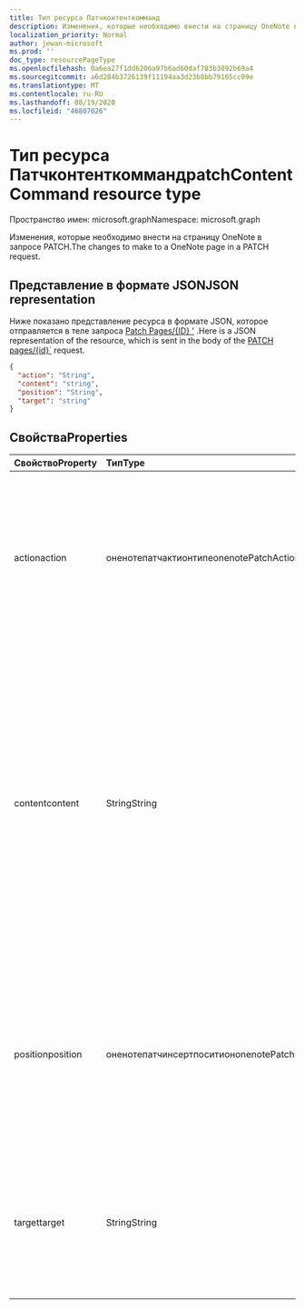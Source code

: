 ```yaml
---
title: Тип ресурса Патчконтенткомманд
description: Изменения, которые необходимо внести на страницу OneNote в запросе PATCH.
localization_priority: Normal
author: jewan-microsoft
ms.prod: ''
doc_type: resourcePageType
ms.openlocfilehash: 0a6ea27f1dd6206a97b6ad60daf783b3092b69a4
ms.sourcegitcommit: a6d284b3726139f11194aa3d23b8bb79165cc09e
ms.translationtype: MT
ms.contentlocale: ru-RU
ms.lasthandoff: 08/19/2020
ms.locfileid: "46807026"
---
```

# <a name="patchcontentcommand-resource-type"></a><span data-ttu-id="a6dd3-103">Тип ресурса Патчконтенткомманд</span><span class="sxs-lookup"><span data-stu-id="a6dd3-103">patchContentCommand resource type</span></span>

<span data-ttu-id="a6dd3-104">Пространство имен: microsoft.graph</span><span class="sxs-lookup"><span data-stu-id="a6dd3-104">Namespace: microsoft.graph</span></span>

<span data-ttu-id="a6dd3-105">Изменения, которые необходимо внести на страницу OneNote в запросе PATCH.</span><span class="sxs-lookup"><span data-stu-id="a6dd3-105">The changes to make to a OneNote page in a PATCH request.</span></span>

## <a name="json-representation"></a><span data-ttu-id="a6dd3-106">Представление в формате JSON</span><span class="sxs-lookup"><span data-stu-id="a6dd3-106">JSON representation</span></span>

<span data-ttu-id="a6dd3-107">Ниже показано представление ресурса в формате JSON, которое отправляется в теле запроса [Patch Pages/{ID} '](../api/page-update.md) .</span><span class="sxs-lookup"><span data-stu-id="a6dd3-107">Here is a JSON representation of the resource, which is sent in the body of the [PATCH pages/{id}\`](../api/page-update.md) request.</span></span>

<!-- {
  "blockType": "resource",
  "optionalProperties": [

  ],
  "@odata.type": "microsoft.graph.onenotePatchContentCommand"
}-->

```json
{
  "action": "String",
  "content": "string",
  "position": "String",
  "target": "string"
}

```

## <a name="properties"></a><span data-ttu-id="a6dd3-108">Свойства</span><span class="sxs-lookup"><span data-stu-id="a6dd3-108">Properties</span></span>
| <span data-ttu-id="a6dd3-109">Свойство</span><span class="sxs-lookup"><span data-stu-id="a6dd3-109">Property</span></span>     | <span data-ttu-id="a6dd3-110">Тип</span><span class="sxs-lookup"><span data-stu-id="a6dd3-110">Type</span></span>   |<span data-ttu-id="a6dd3-111">Описание</span><span class="sxs-lookup"><span data-stu-id="a6dd3-111">Description</span></span>|
|:---------------|:--------|:----------|
|<span data-ttu-id="a6dd3-112">action</span><span class="sxs-lookup"><span data-stu-id="a6dd3-112">action</span></span>|<span data-ttu-id="a6dd3-113">оненотепатчактионтипе</span><span class="sxs-lookup"><span data-stu-id="a6dd3-113">onenotePatchActionType</span></span>|<span data-ttu-id="a6dd3-114">Действие, которое необходимо выполнить для целевого элемента.</span><span class="sxs-lookup"><span data-stu-id="a6dd3-114">The action to perform on the target element.</span></span> <span data-ttu-id="a6dd3-115">Возможные значения: `replace` , `append` , `delete` , `insert` , или `prepend` .</span><span class="sxs-lookup"><span data-stu-id="a6dd3-115">The possible values are: `replace`, `append`, `delete`, `insert`, or `prepend`.</span></span>|
|<span data-ttu-id="a6dd3-116">content</span><span class="sxs-lookup"><span data-stu-id="a6dd3-116">content</span></span>|<span data-ttu-id="a6dd3-117">String</span><span class="sxs-lookup"><span data-stu-id="a6dd3-117">String</span></span>|<span data-ttu-id="a6dd3-118">Строка правильно оформленного HTML-кода, который нужно добавить на страницу, а также двоичные данные изображения или файла.</span><span class="sxs-lookup"><span data-stu-id="a6dd3-118">A string of well-formed HTML to add to the page, and any image or file binary data.</span></span> <span data-ttu-id="a6dd3-119">Если содержимое содержит двоичные данные, необходимо отправить запрос, используя `multipart/form-data` тип контента с частью "Commands".</span><span class="sxs-lookup"><span data-stu-id="a6dd3-119">If the content contains binary data, the request must be sent using the `multipart/form-data` content type with a "Commands" part.</span></span> |
|<span data-ttu-id="a6dd3-120">position</span><span class="sxs-lookup"><span data-stu-id="a6dd3-120">position</span></span>|<span data-ttu-id="a6dd3-121">оненотепатчинсертпоситион</span><span class="sxs-lookup"><span data-stu-id="a6dd3-121">onenotePatchInsertPosition</span></span>|<span data-ttu-id="a6dd3-122">Место для добавления предоставленного контента относительно целевого элемента.</span><span class="sxs-lookup"><span data-stu-id="a6dd3-122">The location to add the supplied content, relative to the target element.</span></span> <span data-ttu-id="a6dd3-123">Возможные значения: `after` (по умолчанию) или `before` .</span><span class="sxs-lookup"><span data-stu-id="a6dd3-123">The possible values are: `after` (default) or `before`.</span></span>|
|<span data-ttu-id="a6dd3-124">target</span><span class="sxs-lookup"><span data-stu-id="a6dd3-124">target</span></span>|<span data-ttu-id="a6dd3-125">String</span><span class="sxs-lookup"><span data-stu-id="a6dd3-125">String</span></span>|<span data-ttu-id="a6dd3-126">Обновляемый элемент.</span><span class="sxs-lookup"><span data-stu-id="a6dd3-126">The element to update.</span></span> <span data-ttu-id="a6dd3-127">Должен быть `#<data-id>` либо сгенерированным `<id>` элементом, либо `body` `title` ключевым словом or.</span><span class="sxs-lookup"><span data-stu-id="a6dd3-127">Must be the `#<data-id>` or the generated `<id>` of the element, or the `body` or `title` keyword.</span></span>|

<!-- uuid: 8fcb5dbc-d5aa-4681-8e31-b001d5168d79
2015-10-25 14:57:30 UTC -->
<!-- {
  "type": "#page.annotation",
  "description": "patchContentCommand resource",
  "keywords": "",
  "section": "documentation",
  "tocPath": ""
}-->
